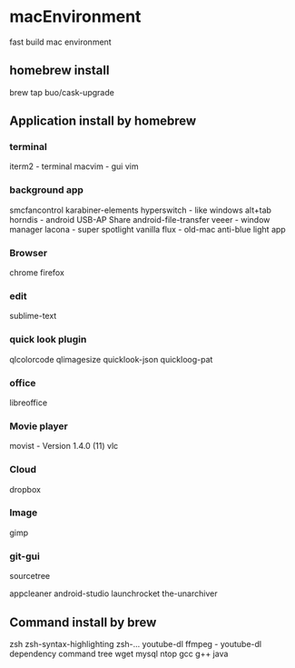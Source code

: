 # macEnvironment
fast build mac environment

## homebrew install
brew tap buo/cask-upgrade

## Application install by homebrew

### terminal
iterm2 - terminal
macvim - gui vim

### background app
smcfancontrol
karabiner-elements
hyperswitch - like windows alt+tab
horndis - android USB-AP Share
android-file-transfer
veeer - window manager
lacona - super spotlight
vanilla
flux - old-mac anti-blue light app

### Browser
chrome
firefox

### edit
sublime-text

### quick look plugin
qlcolorcode
qlimagesize
quicklook-json
quickloog-pat

### office
libreoffice

### Movie player
movist - Version 1.4.0 (11)
vlc

### Cloud
dropbox

### Image
gimp

### git-gui
sourcetree

appcleaner
android-studio
launchrocket
the-unarchiver

## Command install by brew
zsh
zsh-syntax-highlighting
zsh-...
youtube-dl
ffmpeg - youtube-dl dependency command
tree
wget
mysql
ntop
gcc
g++
java



